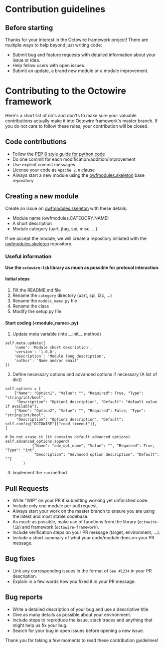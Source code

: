 # Contribution guidelines

## Before starting

Thanks for your interest in the Octowire framework project!
There are multiple ways to help beyond just writing code:

* Submit bug and feature requests with detailed information about your issue or idea.
* Help fellow users with open issues.
* Submit an update, a brand new module or a module improvement.

# Contributing to the Octowire framework

Here's a short list of do's and don'ts to make sure your valuable contributions actually make it into Octowire framework's master branch.
If you do not care to follow these rules, your contribution will be closed.

## Code contributions

* Follow the [PEP 8 style guide for python code](https://www.python.org/dev/peps/pep-0008/)
* Do one commit for each modification/addition/improvement
* Use explicit commit messages
* License your code as `Apache 2.0` clause
* Always start a new module using the [owfmodules.skeleton](https://github.com/immunIT/owfmodules.skeleton/) base repository

## Creating a new module

Create an issue on [owfmodules.skeleton](https://github.com/immunIT/owfmodules.skeleton/) with these details:

* Module name (owfmodules.CATEGORY.NAME)
* A short description
* Module category (uart, jtag, spi, misc, ...)

If we accept the module, we will create a repository initiated with the [owfmodules.skeleton](https://github.com/immunIT/owfmodules.skeleton/) repository.

### Useful information

**Use the `octowire-lib` library as much as possible for protocol interaction.**

#### Initial steps

1. Fill the README.md file
2. Rename the `category` directory (uart, spi, i2c, ...)
3. Rename the `module_name.py` file
4. Rename the class
5. Modify the setup.py file

#### Start coding (<module_name>.py)

1. Update meta variable (into \_\_init\_\_ method)

```
self.meta.update({
    'name': 'Module short description',
    'version': '1.0.0',
    'description': 'Module long description',
    'author': 'Name and/or email'
})
```

2. Define necessary options and advanced options if necessary (A list of dict)

```
self.options = [
    {"Name": "Option1", "Value": "", "Required": True, "Type": "string/int/bool",
     "Description": "Option1 description", "Default": "default value if available"},
    {"Name": "Option2", "Value": "", "Required": False, "Type": "string/int/bool",
     "Description": "Option2 description", "Default": self.config["OCTOWIRE"]["read_timeout"]},
]

# Do not erase it (it contains default advanced options)
self.advanced_options.append(
            {"Name": "adv_opt_name", "Value": "", "Required": True, "Type": "int",
             "Description": "Advanced option description", "Default": ""}
        )
```

3. Implement the `run` method

## Pull Requests

* Write "WIP" on your PR if submitting working yet unfinished code.
* Include only one module per pull request.
* Always start your work on the master branch to ensure you are using the latest and most stable codebase.
* As much as possible, make use of functions from the library (`octowire-lib`) and framework (`octowire-framework`).
* Include verification steps on your PR message (target, environment, ...).
* Include a short summary of what your code/module does on your PR message.

## Bug fixes

* Link any corresponding issues in the format of ```See #1234``` in your PR description.
* Explain in a few words how you fixed it in your PR message.

## Bug reports

* Write a detailed description of your bug and use a descriptive title.
* Give as many details as possible about your environment.
* Include steps to reproduce the issue, stack traces and anything that might help us fix your bug.
* Search for your bug in open issues before opening a new issue.

Thank you for taking a few moments to read these contribution guidelines!
